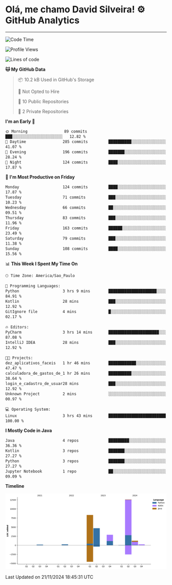 
# Olá, me chamo David Silveira! ⚙️ GitHub Analytics

---
<!--START_SECTION:waka-->
![Code Time](http://img.shields.io/badge/Code%20Time-213%20hrs%201%20min-blue)

![Profile Views](http://img.shields.io/badge/Profile%20Views-37-blue)

![Lines of code](https://img.shields.io/badge/From%20Hello%20World%20I%27ve%20Written-30.3%20thousand%20lines%20of%20code-blue)

**🐱 My GitHub Data** 

> 📦 10.2 kB Used in GitHub's Storage 
 > 
> 🚫 Not Opted to Hire
 > 
> 📜 10 Public Repositories 
 > 
> 🔑 2 Private Repositories 
 > 
**I'm an Early 🐤** 

```text
🌞 Morning                89 commits          ███░░░░░░░░░░░░░░░░░░░░░░   12.82 % 
🌆 Daytime                285 commits         ██████████░░░░░░░░░░░░░░░   41.07 % 
🌃 Evening                196 commits         ███████░░░░░░░░░░░░░░░░░░   28.24 % 
🌙 Night                  124 commits         ████░░░░░░░░░░░░░░░░░░░░░   17.87 % 
```
📅 **I'm Most Productive on Friday** 

```text
Monday                   124 commits         ████░░░░░░░░░░░░░░░░░░░░░   17.87 % 
Tuesday                  71 commits          ███░░░░░░░░░░░░░░░░░░░░░░   10.23 % 
Wednesday                66 commits          ██░░░░░░░░░░░░░░░░░░░░░░░   09.51 % 
Thursday                 83 commits          ███░░░░░░░░░░░░░░░░░░░░░░   11.96 % 
Friday                   163 commits         ██████░░░░░░░░░░░░░░░░░░░   23.49 % 
Saturday                 79 commits          ███░░░░░░░░░░░░░░░░░░░░░░   11.38 % 
Sunday                   108 commits         ████░░░░░░░░░░░░░░░░░░░░░   15.56 % 
```


📊 **This Week I Spent My Time On** 

```text
🕑︎ Time Zone: America/Sao_Paulo

💬 Programming Languages: 
Python                   3 hrs 9 mins        █████████████████████░░░░   84.91 % 
Kotlin                   28 mins             ███░░░░░░░░░░░░░░░░░░░░░░   12.92 % 
GitIgnore file           4 mins              █░░░░░░░░░░░░░░░░░░░░░░░░   02.17 % 

🔥 Editors: 
PyCharm                  3 hrs 14 mins       ██████████████████████░░░   87.08 % 
IntelliJ IDEA            28 mins             ███░░░░░░░░░░░░░░░░░░░░░░   12.92 % 

🐱‍💻 Projects: 
dez_aplicativos_faceis   1 hr 46 mins        ████████████░░░░░░░░░░░░░   47.47 % 
calculadora_de_gastos_de_1 hr 26 mins        ██████████░░░░░░░░░░░░░░░   38.64 % 
login_e_cadastro_de_usuar28 mins             ███░░░░░░░░░░░░░░░░░░░░░░   12.92 % 
Unknown Project          2 mins              ░░░░░░░░░░░░░░░░░░░░░░░░░   00.97 % 

💻 Operating System: 
Linux                    3 hrs 43 mins       █████████████████████████   100.00 % 
```

**I Mostly Code in Java** 

```text
Java                     4 repos             █████████░░░░░░░░░░░░░░░░   36.36 % 
Kotlin                   3 repos             ███████░░░░░░░░░░░░░░░░░░   27.27 % 
Python                   3 repos             ███████░░░░░░░░░░░░░░░░░░   27.27 % 
Jupyter Notebook         1 repo              ██░░░░░░░░░░░░░░░░░░░░░░░   09.09 % 
```



**Timeline**

![Lines of Code chart](https://raw.githubusercontent.com/DavidSilveira80/DavidSilveira80/master/assets/bar_graph.png)


 Last Updated on 21/11/2024 18:45:31 UTC
<!--END_SECTION:waka-->


